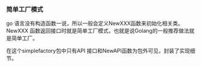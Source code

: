 ### 简单工厂模式

go 语言没有构造函数一说，所以一般会定义NewXXX函数来初始化相关类。 NewXXX 函数返回接口时就是简单工厂模式，也就是说Golang的一般推荐做法就是简单工厂。

在这个simplefactory包中只有API 接口和NewAPI函数为包外可见，封装了实现细节。